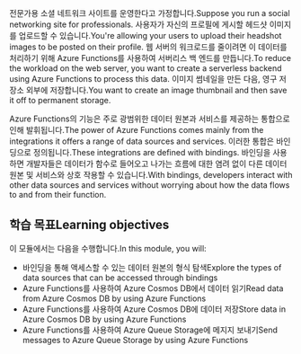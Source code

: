 <span data-ttu-id="01491-101">전문가용 소셜 네트워크 사이트를 운영한다고 가정합니다.</span><span class="sxs-lookup"><span data-stu-id="01491-101">Suppose you run a social networking site for professionals.</span></span> <span data-ttu-id="01491-102">사용자가 자신의 프로필에 게시할 헤드샷 이미지를 업로드할 수 있습니다.</span><span class="sxs-lookup"><span data-stu-id="01491-102">You're allowing your users to upload their headshot images to be posted on their profile.</span></span> <span data-ttu-id="01491-103">웹 서버의 워크로드를 줄이려면 이 데이터를 처리하기 위해 Azure Functions를 사용하여 서버리스 백 엔드를 만듭니다.</span><span class="sxs-lookup"><span data-stu-id="01491-103">To reduce the workload on the web server, you want to create a serverless backend using Azure Functions to process this data.</span></span> <span data-ttu-id="01491-104">이미지 썸네일을 만든 다음, 영구 저장소 외부에 저장합니다.</span><span class="sxs-lookup"><span data-stu-id="01491-104">You want to create an image thumbnail and then save it off to permanent storage.</span></span> 

<span data-ttu-id="01491-105">Azure Functions의 기능은 주로 광범위한 데이터 원본과 서비스를 제공하는 통합으로 인해 발휘됩니다.</span><span class="sxs-lookup"><span data-stu-id="01491-105">The power of Azure Functions comes mainly from the integrations it offers a range of data sources and services.</span></span> <span data-ttu-id="01491-106">이러한 통합은 바인딩으로 정의됩니다.</span><span class="sxs-lookup"><span data-stu-id="01491-106">These integrations are defined with bindings.</span></span> <span data-ttu-id="01491-107">바인딩을 사용하면 개발자들은 데이터가 함수로 들어오고 나가는 흐름에 대한 염려 없이 다른 데이터 원본 및 서비스와 상호 작용할 수 있습니다.</span><span class="sxs-lookup"><span data-stu-id="01491-107">With bindings, developers interact with other data sources and services without worrying about how the data flows to and from their function.</span></span>

## <a name="learning-objectives"></a><span data-ttu-id="01491-108">학습 목표</span><span class="sxs-lookup"><span data-stu-id="01491-108">Learning objectives</span></span>

<span data-ttu-id="01491-109">이 모듈에서는 다음을 수행합니다.</span><span class="sxs-lookup"><span data-stu-id="01491-109">In this module, you will:</span></span>

- <span data-ttu-id="01491-110">바인딩을 통해 액세스할 수 있는 데이터 원본의 형식 탐색</span><span class="sxs-lookup"><span data-stu-id="01491-110">Explore the types of data sources that can be accessed through bindings</span></span>
- <span data-ttu-id="01491-111">Azure Functions를 사용하여 Azure Cosmos DB에서 데이터 읽기</span><span class="sxs-lookup"><span data-stu-id="01491-111">Read data from Azure Cosmos DB by using Azure Functions</span></span>
- <span data-ttu-id="01491-112">Azure Functions를 사용하여 Azure Cosmos DB에 데이터 저장</span><span class="sxs-lookup"><span data-stu-id="01491-112">Store data in Azure Cosmos DB by using Azure Functions</span></span>
- <span data-ttu-id="01491-113">Azure Functions를 사용하여 Azure Queue Storage에 메지지 보내기</span><span class="sxs-lookup"><span data-stu-id="01491-113">Send messages to Azure Queue Storage by using Azure Functions</span></span>
